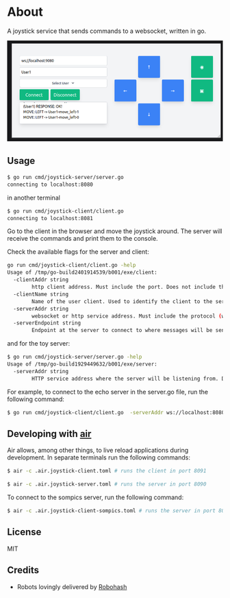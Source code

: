 # About

A joystick service that sends commands to a websocket, written in go.

![joystick-preview](assets/image.png)

## Usage

```bash
$ go run cmd/joystick-server/server.go
connecting to localhost:8080
```

in another terminal

```bash
$ go run cmd/joystick-client/client.go
connecting to localhost:8081
```

Go to the client in the browser and move the joystick around. The server will receive the commands and print them to the console.

Check the available flags for the server and client:

```bash
go run cmd/joystick-client/client.go -help
Usage of /tmp/go-build2401914539/b001/exe/client:
  -clientAddr string
        http client address. Must include the port. Does not include the protocol (http://) (default "localhost:8081")
  -clientName string
        Name of the user client. Used to identify the client to the server
  -serverAddr string
        websocket or http service address. Must include the protocol (ws:// or http://) and the port number (default "ws://localhost:8080")
  -serverEndpoint string
        Endpoint at the server to connect to where messages will be sent (default "/echo")
```

and for the toy server:

```bash
$ go run cmd/joystick-server/server.go -help
Usage of /tmp/go-build1929449632/b001/exe/server:
  -serverAddr string
        HTTP service address where the server will be listening from. Does not include the protocol (http://) (default "localhost:8080")
```

For example, to connect to the echo server in the server.go file, run the following command:

```bash
$ go run cmd/joystick-client/client.go  -serverAddr ws://localhost:8080 -serverEndpoint /echo -clientAddr localhost:8081 -clientName "test-client"
```

## Developing with [air](https://github.com/air-verse/air?tab=readme-ov-file)

Air allows, among other things, to live reload applications during development. In separate terminals run the following commands:

```bash
$ air -c .air.joystick-client.toml # runs the client in port 8091
```

```bash
$ air -c .air.joystick-server.toml # runs the server in port 8090
```

To connect to the sompics server, run the following command:

```bash
$ air -c .air.joystick-client-sompics.toml # runs the server in port 8091, and connects to sompics in port 9080
```

## License

MIT

## Credits

- Robots lovingly delivered by [Robohash](https://robohash.org/)